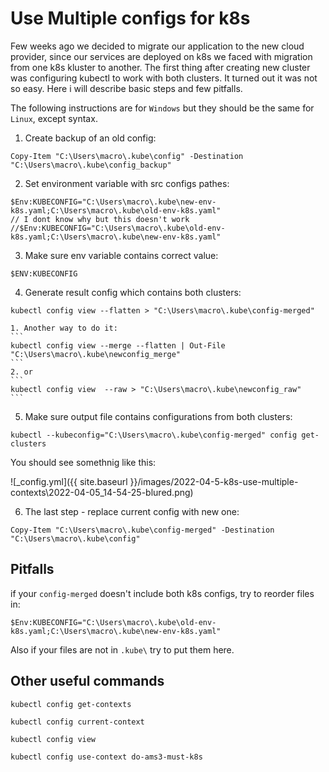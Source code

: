 # Use Multiple configs for k8s

Few weeks ago we decided to migrate our application to the new cloud provider, since our services are deployed on k8s we faced with migration from one k8s kluster to another. The first thing after creating new cluster was configuring kubectl to work with both clusters. It turned out it was not so easy. Here i will describe basic steps and few pitfalls.

The following instructions are for `Windows` but they should be the same for `Linux`, except syntax.


1. Create backup of an old config:
```
Copy-Item "C:\Users\macro\.kube\config" -Destination "C:\Users\macro\.kube\config_backup"
```

2. Set environment variable with src configs pathes:
```
$Env:KUBECONFIG="C:\Users\macro\.kube\new-env-k8s.yaml;C:\Users\macro\.kube\old-env-k8s.yaml"
// I dont know why but this doesn't work
//$Env:KUBECONFIG="C:\Users\macro\.kube\old-env-k8s.yaml;C:\Users\macro\.kube\new-env-k8s.yaml"
```

3. Make sure env variable contains correct value:
```
$ENV:KUBECONFIG
```

4. Generate result config which contains both clusters:
```
kubectl config view --flatten > "C:\Users\macro\.kube\config-merged"
```

    1. Another way to do it:
    ```
    kubectl config view --merge --flatten | Out-File "C:\Users\macro\.kube\newconfig_merge"
    ```
    2. or
    ```
    kubectl config view  --raw > "C:\Users\macro\.kube\newconfig_raw"
    ```

5. Make sure output file contains configurations from both clusters:
```
kubectl --kubeconfig="C:\Users\macro\.kube\config-merged" config get-clusters
```

You should see somethnig like this:

![_config.yml]({{ site.baseurl }}/images/2022-04-5-k8s-use-multiple-contexts\2022-04-05_14-54-25-blured.png)

6. The last step - replace current config with new one:
```
Copy-Item "C:\Users\macro\.kube\config-merged" -Destination "C:\Users\macro\.kube\config"
```

## Pitfalls

if your `config-merged` doesn't include both k8s configs, try to reorder files in:
```
$Env:KUBECONFIG="C:\Users\macro\.kube\old-env-k8s.yaml;C:\Users\macro\.kube\new-env-k8s.yaml"
```

Also if your files are not in `.kube\` try to put them here.

## Other useful commands

```
kubectl config get-contexts

kubectl config current-context

kubectl config view 

kubectl config use-context do-ams3-must-k8s
```
